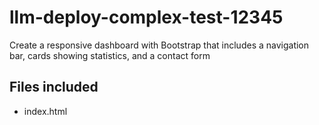 # llm-deploy-complex-test-12345

Create a responsive dashboard with Bootstrap that includes a navigation bar, cards showing statistics, and a contact form

## Files included

- index.html
